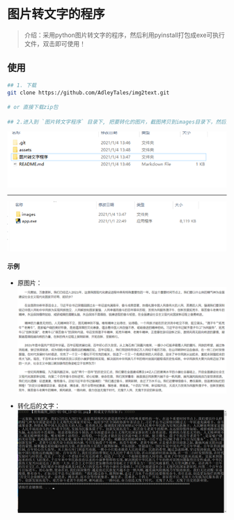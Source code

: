 # 图片转文字的程序
> 介绍：采用python图片转文字的程序，然后利用pyinstall打包成exe可执行文件，双击即可使用！



## 使用

```sh
## 1. 下载
git clone https://github.com/AdleyTales/img2text.git

# or 直接下载zip包

## 2.进入到 `图片转文字程序` 目录下, 把要转化的图片，截图拷贝到images目录下，然后直接双击`app.exe`即可！

```

![](assets/2.png)

---

![](assets/3.png)

#### 示例

- 原图片：
![](图片转文字程序/images/搜狗截图_2021-01-04_13-43-51.png)

- 转化后的文字：
![](assets/1.png)



